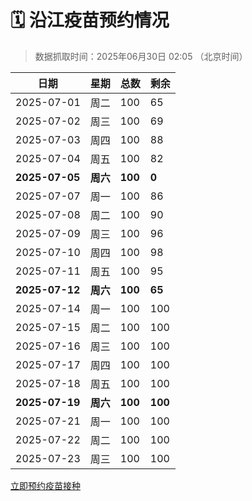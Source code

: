 # 🗓️ 沿江疫苗预约情况

> 数据抓取时间：2025年06月30日 02:05 （北京时间）

| 日期 | 星期 | 总数 | 剩余 |
|------|------|------|------|
| 2025-07-01 | 周二 | 100 | 65 |
| 2025-07-02 | 周三 | 100 | 69 |
| 2025-07-03 | 周四 | 100 | 88 |
| 2025-07-04 | 周五 | 100 | 82 |
| **2025-07-05** | **周六** | **100** | **0** |
| 2025-07-07 | 周一 | 100 | 86 |
| 2025-07-08 | 周二 | 100 | 90 |
| 2025-07-09 | 周三 | 100 | 96 |
| 2025-07-10 | 周四 | 100 | 98 |
| 2025-07-11 | 周五 | 100 | 95 |
| **2025-07-12** | **周六** | **100** | **65** |
| 2025-07-14 | 周一 | 100 | 100 |
| 2025-07-15 | 周二 | 100 | 100 |
| 2025-07-16 | 周三 | 100 | 100 |
| 2025-07-17 | 周四 | 100 | 100 |
| 2025-07-18 | 周五 | 100 | 100 |
| **2025-07-19** | **周六** | **100** | **100** |
| 2025-07-21 | 周一 | 100 | 100 |
| 2025-07-22 | 周二 | 100 | 100 |
| 2025-07-23 | 周三 | 100 | 100 |


<div class="button-container">
<a class="btn" href="http://yfzweb.ishequ.net/#/login" target="_blank">立即预约疫苗接种</a>
</div>
